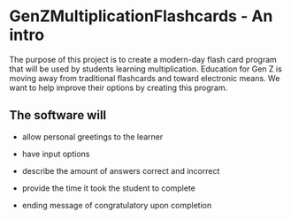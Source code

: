 # GenZMultiplicationFlashcards - An intro


The purpose of this project is to create a modern-day flash card program that will be used by students learning multiplication.
Education for Gen Z is moving away from traditional flashcards and toward electronic means. 
We want to help improve their options by creating this program.

## The software will
* allow personal greetings to the learner 

* have input options

* describe the amount of answers correct and incorrect

* provide the time it took the student to complete

* ending message of congratulatory upon completion
